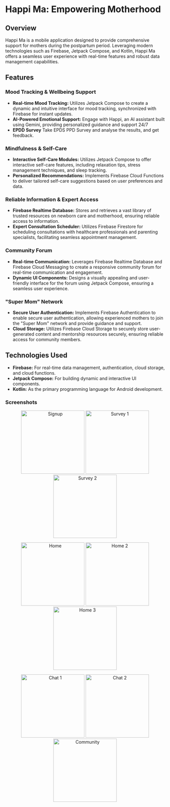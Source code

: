 # Happi Ma: Empowering Motherhood

## Overview
Happi Ma is a mobile application designed to provide comprehensive support for mothers during the postpartum period. Leveraging modern technologies such as Firebase, Jetpack Compose, and Kotlin, Happi Ma offers a seamless user experience with real-time features and robust data management capabilities.

## Features

### Mood Tracking & Wellbeing Support
- **Real-time Mood Tracking:** Utilizes Jetpack Compose to create a dynamic and intuitive interface for mood tracking, synchronized with Firebase for instant updates.
- **AI-Powered Emotional Support:** Engage with Happi, an AI assistant built using Gemini, providing personalized guidance and support 24/7
- **EPDD Survey** Take EPDS PPD Survey and analyse the results, and get feedback.


### Mindfulness & Self-Care
- **Interactive Self-Care Modules:** Utilizes Jetpack Compose to offer interactive self-care features, including relaxation tips, stress management techniques, and sleep tracking.
- **Personalized Recommendations:** Implements Firebase Cloud Functions to deliver tailored self-care suggestions based on user preferences and data.

### Reliable Information & Expert Access
- **Firebase Realtime Database:** Stores and retrieves a vast library of trusted resources on newborn care and motherhood, ensuring reliable access to information.
- **Expert Consultation Scheduler:** Utilizes Firebase Firestore for scheduling consultations with healthcare professionals and parenting specialists, facilitating seamless appointment management.

### Community Forum
- **Real-time Communication:** Leverages Firebase Realtime Database and Firebase Cloud Messaging to create a responsive community forum for real-time communication and engagement.
- **Dynamic UI Components:** Designs a visually appealing and user-friendly interface for the forum using Jetpack Compose, ensuring a seamless user experience.

### "Super Mom" Network
- **Secure User Authentication:** Implements Firebase Authentication to enable secure user authentication, allowing experienced mothers to join the "Super Mom" network and provide guidance and support.
- **Cloud Storage:** Utilizes Firebase Cloud Storage to securely store user-generated content and mentorship resources securely, ensuring reliable access for community members.

## Technologies Used
- **Firebase:** For real-time data management, authentication, cloud storage, and cloud functions.
- **Jetpack Compose:** For building dynamic and interactive UI components.
- **Kotlin:** As the primary programming language for Android development.

### Screenshots
<!-- Row 3 -->
<p align="center">
  <img src="happiMa_SS/signup.jpg" width="200" alt="Signup">
  <img src="happiMa_SS/survey1.png" width="200" alt="Survey 1">
  <img src="happiMa_SS/survey2.jpg" width="200" alt="Survey 2">
</p>

<!-- Row 2 -->
<p align="center">
  <img src="happiMa_SS/home.jpg" width="200" alt="Home">
  <img src="happiMa_SS/home2.jpg" width="200" alt="Home 2">
  <img src="happiMa_SS/home3.jpg" width="200" alt="Home 3">
</p>

<p align="center">
  <img src="happiMa_SS/chat1.jpg" width="200" alt="Chat 1">
  <img src="happiMa_SS/chat2.png" width="200" alt="Chat 2">
  <img src="happiMa_SS/community.jpg" width="200" alt="Community">
</p>
